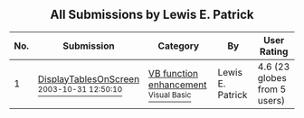﻿<div align="center">

## All Submissions by Lewis E\. Patrick

</div>

No.  | Submission | Category | By   | User Rating
---- | ---------- | -------- | ---- | -----------
1 | [DisplayTablesOnScreen<br /><sup>2003-10-31 12:50:10</sup>](https://github.com/Planet-Source-Code/lewis-e-patrick-displaytablesonscreen__1-49561) | [VB function enhancement<br /><sup>Visual Basic</sup>](../ByCategory/vb-function-enhancement__1-25.md) | Lewis E\. Patrick | 4.6 (23 globes from 5 users)
